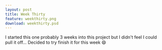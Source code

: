 ```yaml
---
layout: post
title: Week Thirty
feature: weekthirty.png
download: weekthirty.psd
---
```

I started this one probably 3 weeks into this project but I didn't feel I could pull it off... Decided to try finish it for this week :smile: